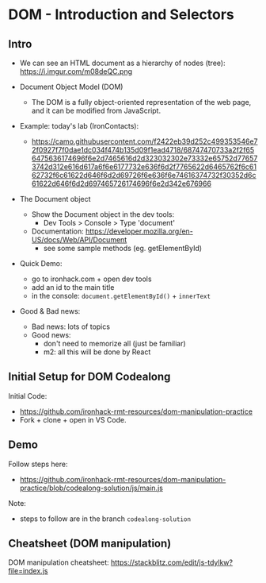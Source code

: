 
# DOM - Introduction and Selectors


<!---

Status: ready

@todo: 
- steps to follow are in a repo (js file). Consider adding them to the readme, so that it can also be used as a cheatsheet / reference.
- move the exercises to separate gists.

--->





## Intro

- We can see an HTML document as a hierarchy of nodes (tree): https://i.imgur.com/m08deQC.png


- Document Object Model (DOM)
  - The DOM is a fully object-oriented representation of the web page, and it can be modified from JavaScript.


- Example: today's lab (IronContacts): 
  - https://camo.githubusercontent.com/f2422eb39d252c499353546e72f0927f7f0dae1dc034f474b135d09f1ead4718/68747470733a2f2f656475636174696f6e2d7465616d2d323032302e73332e65752d776573742d312e616d617a6f6e6177732e636f6d2f7765622d6465762f6c6162732f6c61622d646f6d2d69726f6e636f6e74616374732f30352d6c61622d646f6d2d697465726174696f6e2d342e676966



- The Document object
  - Show the Document object in the dev tools:
    - Dev Tools > Console > Type 'document'
  - Documentation: https://developer.mozilla.org/en-US/docs/Web/API/Document
    - see some sample methods (eg. getElementById)


- Quick Demo:
  - go to ironhack.com + open dev tools
  - add an id to the main title
  - in the console: `document.getElementById()` + `innerText`


- Good & Bad news:
  - Bad news: lots of topics
  - Good news:
    - don't need to memorize all (just be familiar)
    - m2: all this will be done by React




## Initial Setup for DOM Codealong


Initial Code:
- https://github.com/ironhack-rmt-resources/dom-manipulation-practice
- Fork + clone + open in VS Code.



## Demo


Follow steps here:
- https://github.com/ironhack-rmt-resources/dom-manipulation-practice/blob/codealong-solution/js/main.js


Note:
- steps to follow are in the branch `codealong-solution`




## Cheatsheet (DOM manipulation)


DOM manipulation cheatsheet:
https://stackblitz.com/edit/js-tdylkw?file=index.js
<!-- @todo: convert to a gist -->



